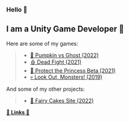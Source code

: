 ### Hello 🐰

## I am a **Unity Game Developer** 🎲

Here are some of my games: 
> - [🎃 Pumpkin vs Ghost (2022)](https://valtergamespro.itch.io/pumpkin-vs-ghost)
> - [🩸 Dead Fight (2021)](https://valtergames.itch.io/dead-fight)
> - [👑 Protect the Princess Beta (2021)](https://play.google.com/store/apps/details?id=com.ValterGames.ProtectthePrincess&hl=ru&gl=US)
> - [💀 Look Out, Monsters! (2019)](https://play.google.com/store/apps/details?id=com.ValterGames.LookOutMonsters&hl=ru&gl=US)

And some of my other projects:
> - [🎂 Fairy Cakes Site (2022)](https://fairycakeskira.github.io)

[**🌈 Links 🌈**](https://linktr.ee/ValterGames)

